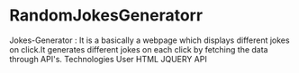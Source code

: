 # RandomJokesGeneratorr
Jokes-Generator : It is a basically a webpage which displays different jokes on click.It generates different jokes on each click by fetching the data through API's. Technologies User HTML JQUERY API
